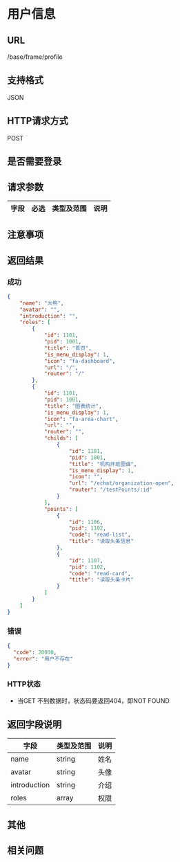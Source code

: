 # 用户信息

## URL

/base/frame/profile

## 支持格式

JSON

## HTTP请求方式

POST

## 是否需要登录

## 请求参数

字段 | 必选 | 类型及范围 | 说明
----|------|----------|-------------

## 注意事项

## 返回结果

### 成功

```json
{
    "name": "大熊",
    "avatar": "",
    "introduction": "",
    "roles": [
        {
            "id": 1101,
            "pid": 1001,
            "title": "首页",
            "is_menu_display": 1,
            "icon": "fa-dashboard",
            "url": "/",
            "router": "/"
        },
        {
            "id": 1101,
            "pid": 1001,
            "title": "图表统计",
            "is_menu_display": 1,
            "icon": "fa-area-chart",
            "url": "",
            "router": "",
            "childs": [
                {
                    "id": 1101,
                    "pid": 1001,
                    "title": "机构开班图谱",
                    "is_menu_display": 1,
                    "icon": "",
                    "url": "/echat/organization-open",
                    "router": "/testPoints/:id"
                }
            ],
            "points": [
                {
                    "id": 1106,
                    "pid": 1102,
                    "code": "read-list",
                    "title": "读取头条信息"
                },
                {
                    "id": 1107,
                    "pid": 1102,
                    "code": "read-card",
                    "title": "读取头条卡片"
                }
            ]
        }
    ]
}
```

### 错误

```json
{
  "code": 20000,
  "error": "用户不存在"
}
```

### HTTP状态

- 当GET 不到数据时，状态码要返回404，即NOT FOUND

## 返回字段说明

字段 | 类型及范围 | 说明
----|----------|-------------
name            | string  | 姓名
avatar          | string  | 头像
introduction    | string  | 介绍
roles           | array   | 权限

## 其他

## 相关问题

